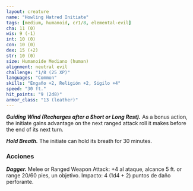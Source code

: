 ```yaml
---
layout: creature
name: "Howling Hatred Initiate"
tags: [medium, humanoid, cr1/8, elemental-evil]
cha: 11 (0)
wis: 9 (-1)
int: 10 (0)
con: 10 (0)
dex: 15 (+2)
str: 10 (0)
size: Humanoide Mediano (human)
alignment: neutral evil
challenge: "1/8 (25 XP)"
languages: "Common"
skills: "Engaño +2, Religión +2, Sigilo +4"
speed: "30 ft."
hit_points: "9 (2d8)"
armor_class: "13 (leather)"
---
```


***Guiding Wind (Recharges after a Short or Long Rest).*** As a bonus action, the initiate gains advantage on the next ranged attack roll it makes before the end of its next turn.

***Hold Breath.*** The initiate can hold its breath for 30 minutes.

### Acciones

***Dagger.*** Melee or Ranged Weapon Attack: +4 al ataque, alcance 5 ft. or range 20/60 pies, un objetivo. Impacto: 4 (1d4 + 2) puntos de daño perforante.